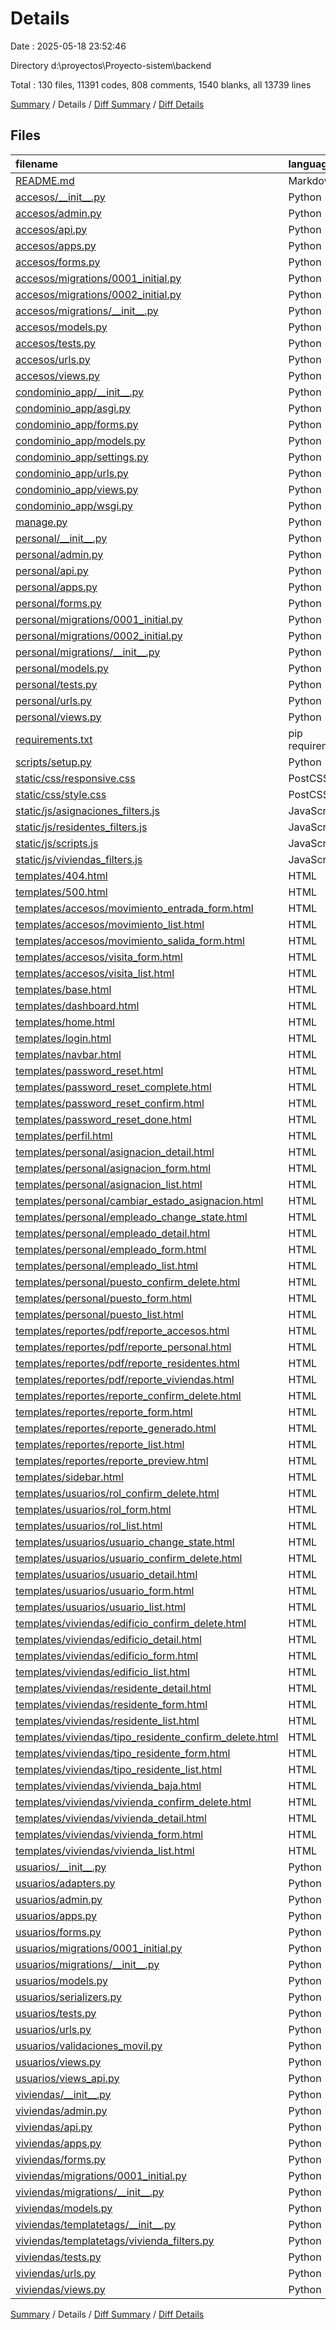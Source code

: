# Details

Date : 2025-05-18 23:52:46

Directory d:\\proyectos\\Proyecto-sistem\\backend

Total : 130 files,  11391 codes, 808 comments, 1540 blanks, all 13739 lines

[Summary](results.md) / Details / [Diff Summary](diff.md) / [Diff Details](diff-details.md)

## Files
| filename | language | code | comment | blank | total |
| :--- | :--- | ---: | ---: | ---: | ---: |
| [README.md](/README.md) | Markdown | 299 | 0 | 114 | 413 |
| [accesos/\_\_init\_\_.py](/accesos/__init__.py) | Python | 0 | 0 | 1 | 1 |
| [accesos/admin.py](/accesos/admin.py) | Python | 30 | 0 | 7 | 37 |
| [accesos/api.py](/accesos/api.py) | Python | 40 | 2 | 6 | 48 |
| [accesos/apps.py](/accesos/apps.py) | Python | 4 | 0 | 3 | 7 |
| [accesos/forms.py](/accesos/forms.py) | Python | 42 | 4 | 9 | 55 |
| [accesos/migrations/0001\_initial.py](/accesos/migrations/0001_initial.py) | Python | 28 | 1 | 7 | 36 |
| [accesos/migrations/0002\_initial.py](/accesos/migrations/0002_initial.py) | Python | 32 | 1 | 7 | 40 |
| [accesos/migrations/\_\_init\_\_.py](/accesos/migrations/__init__.py) | Python | 0 | 0 | 1 | 1 |
| [accesos/models.py](/accesos/models.py) | Python | 24 | 0 | 5 | 29 |
| [accesos/tests.py](/accesos/tests.py) | Python | 281 | 50 | 60 | 391 |
| [accesos/urls.py](/accesos/urls.py) | Python | 13 | 3 | 3 | 19 |
| [accesos/views.py](/accesos/views.py) | Python | 70 | 9 | 16 | 95 |
| [condominio\_app/\_\_init\_\_.py](/condominio_app/__init__.py) | Python | 0 | 0 | 1 | 1 |
| [condominio\_app/asgi.py](/condominio_app/asgi.py) | Python | 4 | 8 | 5 | 17 |
| [condominio\_app/forms.py](/condominio_app/forms.py) | Python | 3 | 7 | 2 | 12 |
| [condominio\_app/models.py](/condominio_app/models.py) | Python | 0 | 9 | 1 | 10 |
| [condominio\_app/settings.py](/condominio_app/settings.py) | Python | 146 | 36 | 38 | 220 |
| [condominio\_app/urls.py](/condominio_app/urls.py) | Python | 42 | 7 | 7 | 56 |
| [condominio\_app/views.py](/condominio_app/views.py) | Python | 80 | 13 | 19 | 112 |
| [condominio\_app/wsgi.py](/condominio_app/wsgi.py) | Python | 4 | 8 | 5 | 17 |
| [manage.py](/manage.py) | Python | 15 | 3 | 5 | 23 |
| [personal/\_\_init\_\_.py](/personal/__init__.py) | Python | 0 | 0 | 1 | 1 |
| [personal/admin.py](/personal/admin.py) | Python | 37 | 1 | 8 | 46 |
| [personal/api.py](/personal/api.py) | Python | 13 | 2 | 2 | 17 |
| [personal/apps.py](/personal/apps.py) | Python | 4 | 0 | 3 | 7 |
| [personal/forms.py](/personal/forms.py) | Python | 99 | 6 | 19 | 124 |
| [personal/migrations/0001\_initial.py](/personal/migrations/0001_initial.py) | Python | 74 | 1 | 7 | 82 |
| [personal/migrations/0002\_initial.py](/personal/migrations/0002_initial.py) | Python | 47 | 1 | 7 | 55 |
| [personal/migrations/\_\_init\_\_.py](/personal/migrations/__init__.py) | Python | 0 | 0 | 1 | 1 |
| [personal/models.py](/personal/models.py) | Python | 92 | 17 | 17 | 126 |
| [personal/tests.py](/personal/tests.py) | Python | 437 | 93 | 94 | 624 |
| [personal/urls.py](/personal/urls.py) | Python | 20 | 4 | 4 | 28 |
| [personal/views.py](/personal/views.py) | Python | 232 | 23 | 63 | 318 |
| [requirements.txt](/requirements.txt) | pip requirements | 51 | 0 | 0 | 51 |
| [scripts/setup.py](/scripts/setup.py) | Python | 134 | 16 | 17 | 167 |
| [static/css/responsive.css](/static/css/responsive.css) | PostCSS | 206 | 24 | 47 | 277 |
| [static/css/style.css](/static/css/style.css) | PostCSS | 208 | 17 | 43 | 268 |
| [static/js/asignaciones\_filters.js](/static/js/asignaciones_filters.js) | JavaScript | 99 | 14 | 20 | 133 |
| [static/js/residentes\_filters.js](/static/js/residentes_filters.js) | JavaScript | 70 | 15 | 16 | 101 |
| [static/js/scripts.js](/static/js/scripts.js) | JavaScript | 183 | 33 | 32 | 248 |
| [static/js/viviendas\_filters.js](/static/js/viviendas_filters.js) | JavaScript | 77 | 17 | 17 | 111 |
| [templates/404.html](/templates/404.html) | HTML | 20 | 0 | 1 | 21 |
| [templates/500.html](/templates/500.html) | HTML | 14 | 0 | 2 | 16 |
| [templates/accesos/movimiento\_entrada\_form.html](/templates/accesos/movimiento_entrada_form.html) | HTML | 37 | 0 | 5 | 42 |
| [templates/accesos/movimiento\_list.html](/templates/accesos/movimiento_list.html) | HTML | 94 | 1 | 4 | 99 |
| [templates/accesos/movimiento\_salida\_form.html](/templates/accesos/movimiento_salida_form.html) | HTML | 37 | 0 | 5 | 42 |
| [templates/accesos/visita\_form.html](/templates/accesos/visita_form.html) | HTML | 42 | 0 | 6 | 48 |
| [templates/accesos/visita\_list.html](/templates/accesos/visita_list.html) | HTML | 139 | 1 | 14 | 154 |
| [templates/base.html](/templates/base.html) | HTML | 45 | 7 | 10 | 62 |
| [templates/dashboard.html](/templates/dashboard.html) | HTML | 396 | 8 | 12 | 416 |
| [templates/home.html](/templates/home.html) | HTML | 15 | 5 | 5 | 25 |
| [templates/login.html](/templates/login.html) | HTML | 82 | 0 | 10 | 92 |
| [templates/navbar.html](/templates/navbar.html) | HTML | 38 | 1 | 3 | 42 |
| [templates/password\_reset.html](/templates/password_reset.html) | HTML | 31 | 0 | 3 | 34 |
| [templates/password\_reset\_complete.html](/templates/password_reset_complete.html) | HTML | 25 | 0 | 2 | 27 |
| [templates/password\_reset\_confirm.html](/templates/password_reset_confirm.html) | HTML | 40 | 0 | 2 | 42 |
| [templates/password\_reset\_done.html](/templates/password_reset_done.html) | HTML | 25 | 0 | 2 | 27 |
| [templates/perfil.html](/templates/perfil.html) | HTML | 61 | 1 | 6 | 68 |
| [templates/personal/asignacion\_detail.html](/templates/personal/asignacion_detail.html) | HTML | 230 | 3 | 15 | 248 |
| [templates/personal/asignacion\_form.html](/templates/personal/asignacion_form.html) | HTML | 137 | 0 | 19 | 156 |
| [templates/personal/asignacion\_list.html](/templates/personal/asignacion_list.html) | HTML | 227 | 8 | 11 | 246 |
| [templates/personal/cambiar\_estado\_asignacion.html](/templates/personal/cambiar_estado_asignacion.html) | HTML | 51 | 0 | 4 | 55 |
| [templates/personal/empleado\_change\_state.html](/templates/personal/empleado_change_state.html) | HTML | 46 | 0 | 3 | 49 |
| [templates/personal/empleado\_detail.html](/templates/personal/empleado_detail.html) | HTML | 229 | 2 | 8 | 239 |
| [templates/personal/empleado\_form.html](/templates/personal/empleado_form.html) | HTML | 108 | 0 | 15 | 123 |
| [templates/personal/empleado\_list.html](/templates/personal/empleado_list.html) | HTML | 142 | 4 | 9 | 155 |
| [templates/personal/puesto\_confirm\_delete.html](/templates/personal/puesto_confirm_delete.html) | HTML | 39 | 0 | 4 | 43 |
| [templates/personal/puesto\_form.html](/templates/personal/puesto_form.html) | HTML | 30 | 0 | 3 | 33 |
| [templates/personal/puesto\_list.html](/templates/personal/puesto_list.html) | HTML | 61 | 0 | 3 | 64 |
| [templates/reportes/pdf/reporte\_accesos.html](/templates/reportes/pdf/reporte_accesos.html) | HTML | 116 | 9 | 8 | 133 |
| [templates/reportes/pdf/reporte\_personal.html](/templates/reportes/pdf/reporte_personal.html) | HTML | 161 | 10 | 10 | 181 |
| [templates/reportes/pdf/reporte\_residentes.html](/templates/reportes/pdf/reporte_residentes.html) | HTML | 127 | 10 | 10 | 147 |
| [templates/reportes/pdf/reporte\_viviendas.html](/templates/reportes/pdf/reporte_viviendas.html) | HTML | 131 | 10 | 10 | 151 |
| [templates/reportes/reporte\_confirm\_delete.html](/templates/reportes/reporte_confirm_delete.html) | HTML | 35 | 0 | 3 | 38 |
| [templates/reportes/reporte\_form.html](/templates/reportes/reporte_form.html) | HTML | 158 | 1 | 10 | 169 |
| [templates/reportes/reporte\_generado.html](/templates/reportes/reporte_generado.html) | HTML | 745 | 3 | 47 | 795 |
| [templates/reportes/reporte\_list.html](/templates/reportes/reporte_list.html) | HTML | 193 | 3 | 8 | 204 |
| [templates/reportes/reporte\_preview.html](/templates/reportes/reporte_preview.html) | HTML | 751 | 6 | 54 | 811 |
| [templates/sidebar.html](/templates/sidebar.html) | HTML | 127 | 9 | 8 | 144 |
| [templates/usuarios/rol\_confirm\_delete.html](/templates/usuarios/rol_confirm_delete.html) | HTML | 32 | 0 | 3 | 35 |
| [templates/usuarios/rol\_form.html](/templates/usuarios/rol_form.html) | HTML | 30 | 0 | 3 | 33 |
| [templates/usuarios/rol\_list.html](/templates/usuarios/rol_list.html) | HTML | 52 | 0 | 3 | 55 |
| [templates/usuarios/usuario\_change\_state.html](/templates/usuarios/usuario_change_state.html) | HTML | 46 | 0 | 3 | 49 |
| [templates/usuarios/usuario\_confirm\_delete.html](/templates/usuarios/usuario_confirm_delete.html) | HTML | 32 | 0 | 3 | 35 |
| [templates/usuarios/usuario\_detail.html](/templates/usuarios/usuario_detail.html) | HTML | 77 | 0 | 6 | 83 |
| [templates/usuarios/usuario\_form.html](/templates/usuarios/usuario_form.html) | HTML | 139 | 0 | 9 | 148 |
| [templates/usuarios/usuario\_list.html](/templates/usuarios/usuario_list.html) | HTML | 98 | 0 | 6 | 104 |
| [templates/viviendas/edificio\_confirm\_delete.html](/templates/viviendas/edificio_confirm_delete.html) | HTML | 32 | 0 | 3 | 35 |
| [templates/viviendas/edificio\_detail.html](/templates/viviendas/edificio_detail.html) | HTML | 205 | 1 | 18 | 224 |
| [templates/viviendas/edificio\_form.html](/templates/viviendas/edificio_form.html) | HTML | 39 | 0 | 5 | 44 |
| [templates/viviendas/edificio\_list.html](/templates/viviendas/edificio_list.html) | HTML | 57 | 0 | 3 | 60 |
| [templates/viviendas/residente\_detail.html](/templates/viviendas/residente_detail.html) | HTML | 121 | 5 | 9 | 135 |
| [templates/viviendas/residente\_form.html](/templates/viviendas/residente_form.html) | HTML | 107 | 0 | 16 | 123 |
| [templates/viviendas/residente\_list.html](/templates/viviendas/residente_list.html) | HTML | 160 | 12 | 10 | 182 |
| [templates/viviendas/tipo\_residente\_confirm\_delete.html](/templates/viviendas/tipo_residente_confirm_delete.html) | HTML | 39 | 0 | 4 | 43 |
| [templates/viviendas/tipo\_residente\_form.html](/templates/viviendas/tipo_residente_form.html) | HTML | 30 | 0 | 3 | 33 |
| [templates/viviendas/tipo\_residente\_list.html](/templates/viviendas/tipo_residente_list.html) | HTML | 60 | 0 | 3 | 63 |
| [templates/viviendas/vivienda\_baja.html](/templates/viviendas/vivienda_baja.html) | HTML | 50 | 0 | 8 | 58 |
| [templates/viviendas/vivienda\_confirm\_delete.html](/templates/viviendas/vivienda_confirm_delete.html) | HTML | 33 | 0 | 3 | 36 |
| [templates/viviendas/vivienda\_detail.html](/templates/viviendas/vivienda_detail.html) | HTML | 248 | 2 | 14 | 264 |
| [templates/viviendas/vivienda\_form.html](/templates/viviendas/vivienda_form.html) | HTML | 56 | 0 | 6 | 62 |
| [templates/viviendas/vivienda\_list.html](/templates/viviendas/vivienda_list.html) | HTML | 174 | 10 | 10 | 194 |
| [usuarios/\_\_init\_\_.py](/usuarios/__init__.py) | Python | 0 | 0 | 1 | 1 |
| [usuarios/adapters.py](/usuarios/adapters.py) | Python | 25 | 23 | 11 | 59 |
| [usuarios/admin.py](/usuarios/admin.py) | Python | 29 | 0 | 3 | 32 |
| [usuarios/apps.py](/usuarios/apps.py) | Python | 4 | 0 | 3 | 7 |
| [usuarios/forms.py](/usuarios/forms.py) | Python | 15 | 0 | 3 | 18 |
| [usuarios/migrations/0001\_initial.py](/usuarios/migrations/0001_initial.py) | Python | 51 | 1 | 7 | 59 |
| [usuarios/migrations/\_\_init\_\_.py](/usuarios/migrations/__init__.py) | Python | 0 | 0 | 1 | 1 |
| [usuarios/models.py](/usuarios/models.py) | Python | 20 | 0 | 6 | 26 |
| [usuarios/serializers.py](/usuarios/serializers.py) | Python | 11 | 1 | 1 | 13 |
| [usuarios/tests.py](/usuarios/tests.py) | Python | 96 | 24 | 22 | 142 |
| [usuarios/urls.py](/usuarios/urls.py) | Python | 18 | 3 | 2 | 23 |
| [usuarios/validaciones\_movil.py](/usuarios/validaciones_movil.py) | Python | 4 | 1 | 2 | 7 |
| [usuarios/views.py](/usuarios/views.py) | Python | 64 | 6 | 18 | 88 |
| [usuarios/views\_api.py](/usuarios/views_api.py) | Python | 44 | 1 | 11 | 56 |
| [viviendas/\_\_init\_\_.py](/viviendas/__init__.py) | Python | 0 | 0 | 1 | 1 |
| [viviendas/admin.py](/viviendas/admin.py) | Python | 31 | 0 | 8 | 39 |
| [viviendas/api.py](/viviendas/api.py) | Python | 64 | 14 | 12 | 90 |
| [viviendas/apps.py](/viviendas/apps.py) | Python | 4 | 0 | 3 | 7 |
| [viviendas/forms.py](/viviendas/forms.py) | Python | 73 | 11 | 15 | 99 |
| [viviendas/migrations/0001\_initial.py](/viviendas/migrations/0001_initial.py) | Python | 48 | 1 | 7 | 56 |
| [viviendas/migrations/\_\_init\_\_.py](/viviendas/migrations/__init__.py) | Python | 0 | 0 | 1 | 1 |
| [viviendas/models.py](/viviendas/models.py) | Python | 56 | 3 | 10 | 69 |
| [viviendas/templatetags/\_\_init\_\_.py](/viviendas/templatetags/__init__.py) | Python | 0 | 1 | 0 | 1 |
| [viviendas/templatetags/vivienda\_filters.py](/viviendas/templatetags/vivienda_filters.py) | Python | 35 | 29 | 12 | 76 |
| [viviendas/tests.py](/viviendas/tests.py) | Python | 347 | 78 | 75 | 500 |
| [viviendas/urls.py](/viviendas/urls.py) | Python | 24 | 4 | 4 | 32 |
| [viviendas/views.py](/viviendas/views.py) | Python | 186 | 30 | 56 | 272 |

[Summary](results.md) / Details / [Diff Summary](diff.md) / [Diff Details](diff-details.md)
